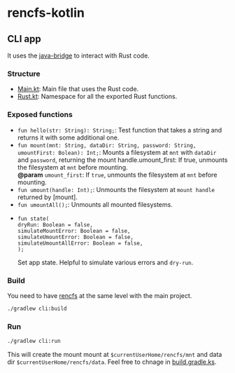 # rencfs-kotlin

## CLI app

It uses the [java-bridge](https://github.com/radumarias/rencfs/tree/main/java-bridge) to interact with Rust code.

### Structure

- [Main.kt](src/main/kotlin/Main.kt): Main file that uses the Rust code.
- [Rust.kt](src/main/kotlin/Rust.kt): Namespace for all the exported Rust functions.

### Exposed functions

- `fun hello(str: String): String;`: Test function that takes a string and returns it with some additional one.
- `fun mount(mnt: String, dataDir: String, password: String, umountFirst: Bolean): Int;`: Mounts a filesystem at `mnt`
  with `dataDir`
  and `password`, returning the mount handle.umount_first: If true, unmounts the filesystem at `mnt` before mounting.  
  **@param** `umount_first`: If `true`, unmounts the filesystem at `mnt` before mounting.
- `fun umount(handle: Int);`: Unmounts the filesystem at `mount handle` returned by [mount].
- `fun umountAll();`: Unmounts all mounted filesystems.
- ```text
  fun state(
  dryRun: Boolean = false,
  simulateMountError: Boolean = false,
  simulateUmountError: Boolean = false,
  simulateUmountAllError: Boolean = false,
  );
  ```
  Set app state. Helpful to simulate various errors and `dry-run`.

### Build

You need to have [rencfs](https://github.com/radumarias/rencfs) at the same level with the main project.

```bash
./gradlew cli:build
```

### Run

```bash
./gradlew cli:run
```

This will create the mount mount at `$currentUserHome/rencfs/mnt` and data dir `$currentUserHome/rencfs/data`. Feel free to chnage in [build.gradle.ks](cli/build.gradle.ks).
